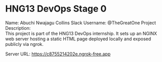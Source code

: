 # HNG13 DevOps Stage 0

Name: Abuchi Nwajagu Collins 
Slack Username: @TheGreatOne 
Project Description:  
This project is part of the HNG13 DevOps internship. It sets up an NGINX web server hosting a static HTML page deployed locally and exposed publicly via ngrok. 

Server URL:
https://c8755214202e.ngrok-free.app

